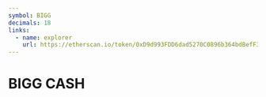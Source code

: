 ```yaml
---
symbol: BIGG
decimals: 18
links:
  - name: explorer
    url: https://etherscan.io/token/0xD9d993FDD6dad5270C0896b364bdBefF38e010CF
---
```


# BIGG CASH
